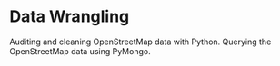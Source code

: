 # Data Wrangling
Auditing and cleaning OpenStreetMap data with Python.
Querying the OpenStreetMap data using PyMongo.
